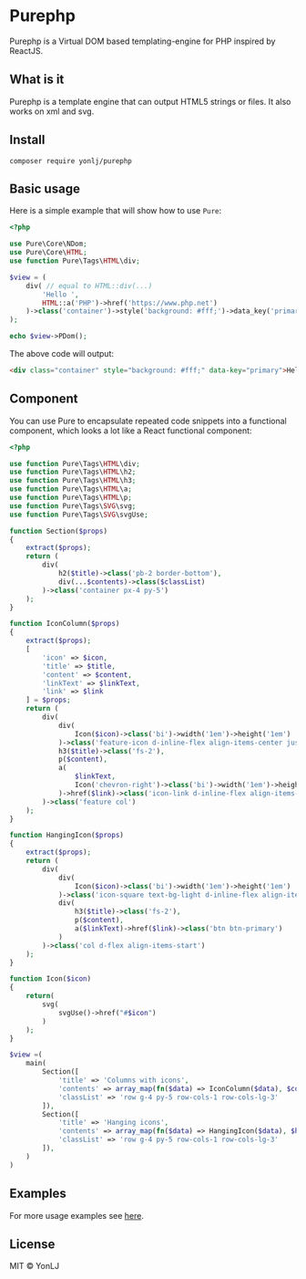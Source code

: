 # Purephp

Purephp is a Virtual DOM based templating-engine for PHP inspired by ReactJS.

## What is it

Purephp is a template engine that can output HTML5 strings or files. It also works on xml and svg.

## Install

`composer require yonlj/purephp`

## Basic usage

Here is a simple example that will show how to use `Pure`:

```php
<?php

use Pure\Core\NDom;
use Pure\Core\HTML;
use function Pure\Tags\HTML\div;

$view = (
    div( // equal to HTML::div(...)
        'Hello ',
        HTML::a('PHP')->href('https://www.php.net')
    )->class('container')->style('background: #fff;')->data_key('primary')
);

echo $view->PDom();
```

The above code will output:

```html
<div class="container" style="background: #fff;" data-key="primary">Hello <a href="https://www.php.net">PHP</a></div>
```

## Component

You can use Pure to encapsulate repeated code snippets into a functional component, which looks a lot like a React functional component:

```php
<?php

use function Pure\Tags\HTML\div;
use function Pure\Tags\HTML\h2;
use function Pure\Tags\HTML\h3;
use function Pure\Tags\HTML\a;
use function Pure\Tags\HTML\p;
use function Pure\Tags\SVG\svg;
use function Pure\Tags\SVG\svgUse;

function Section($props)
{
    extract($props);
    return (
        div(
            h2($title)->class('pb-2 border-bottom'),
            div(...$contents)->class($classList)
        )->class('container px-4 py-5')
    );
}

function IconColumn($props)
{
    extract($props);
    [
        'icon' => $icon,
        'title' => $title,
        'content' => $content,
        'linkText' => $linkText,
        'link' => $link
    ] = $props;
    return (
        div(
            div(
                Icon($icon)->class('bi')->width('1em')->height('1em')
            )->class('feature-icon d-inline-flex align-items-center justify-content-center text-bg-primary bg-gradient fs-2 mb-3'),
            h3($title)->class('fs-2'),
            p($content),
            a(
                $linkText,
                Icon('chevron-right')->class('bi')->width('1em')->height('1em'),
            )->href($link)->class('icon-link d-inline-flex align-items-center')
        )->class('feature col')
    );
}

function HangingIcon($props)
{
    extract($props);
    return (
        div(
            div(
                Icon($icon)->class('bi')->width('1em')->height('1em')
            )->class('icon-square text-bg-light d-inline-flex align-items-center justify-content-center fs-4 flex-shrink-0 me-3'),
            div(
                h3($title)->class('fs-2'),
                p($content),
                a($linkText)->href($link)->class('btn btn-primary')
            )
        )->class('col d-flex align-items-start')
    );
}

function Icon($icon)
{
    return(
        svg(
            svgUse()->href("#$icon")
        )
    );
}

$view =(
    main(
        Section([
            'title' => 'Columns with icons',
            'contents' => array_map(fn($data) => IconColumn($data), $columnsData),
            'classList' => 'row g-4 py-5 row-cols-1 row-cols-lg-3'
        ]),
        Section([
            'title' => 'Hanging icons',
            'contents' => array_map(fn($data) => HangingIcon($data), $hangingData),
            'classList' => 'row g-4 py-5 row-cols-1 row-cols-lg-3'
        ]),
    )
)
```

## Examples

For more usage examples see [here](https://github.com/YonLJ/Pure/tree/master/examples).

## License

MIT © YonLJ
